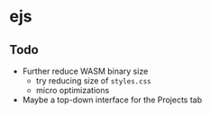 # ejs

## Todo
- Further reduce WASM binary size
    - try reducing size of `styles.css`
    - micro optimizations
- Maybe a top-down interface for the Projects tab